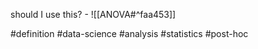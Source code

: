 

should I use this? - ![[ANOVA#^faa453]]

#definition #data-science #analysis #statistics #post-hoc